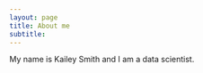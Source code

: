 ```yaml
---
layout: page
title: About me
subtitle: 
---
```


My name is Kailey Smith and I am a data scientist.
